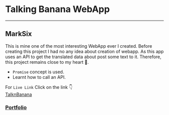 # Talking Banana WebApp
---

## MarkSix

This is mine one of the most interesting WebApp ever I created. Before creating this project I had no any idea about creation of webapp. As this app uses an API to get the translated data about post some text to it. Therefore, this project remains close to my heart 💖.

* `Promise` concept is used.
* Learnt how to call an API.

For `Live Link` Click on the link 👇 <br>
[TalknBanana](https://speaktobanana.netlify.app/)

### [Portfolio](https://angrysantos.netlify.app/)
